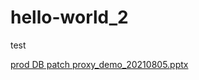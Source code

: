 # hello-world_2
test

[prod DB patch proxy_demo_20210805.pptx](https://github.com/yuki-yamaguchi-n/hello-world_2/files/7088656/prod.DB.patch.proxy_demo_20210805.pptx)


